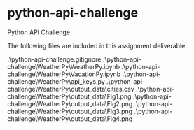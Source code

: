 # python-api-challenge
Python API Challenge

The following files are included in this assignment deliverable.

.\python-api-challenge\.gitignore
.\python-api-challenge\WeatherPy\WeatherPy.ipynb
.\python-api-challenge\WeatherPy\VacationPy.ipynb
.\python-api-challenge\WeatherPy\api_keys.py
.\python-api-challenge\WeatherPy\output_data\cities.csv
.\python-api-challenge\WeatherPy\output_data\Fig1.png
.\python-api-challenge\WeatherPy\output_data\Fig2.png
.\python-api-challenge\WeatherPy\output_data\Fig3.png
.\python-api-challenge\WeatherPy\output_data\Fig4.png